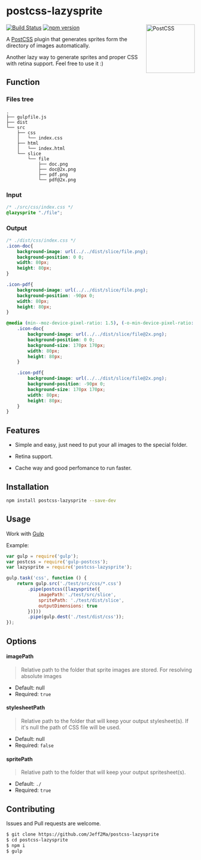 # postcss-lazysprite

<img align="right" width="130" height="130" title="PostCSS" src="http://postcss.github.io/postcss/logo.svg">

[![Build Status](https://travis-ci.org/Jeff2Ma/postcss-lazysprite.svg?branch=master)](https://travis-ci.org/Jeff2Ma/postcss-lazysprite)
[![npm version](https://badge.fury.io/js/postcss-lazysprite.svg)](http://badge.fury.io/js/postcss-lazysprite)

A [PostCSS](https://github.com/postcss/postcss) plugin that generates sprites form the directory of images automatically.

Another lazy way to generate sprites and proper CSS with retina support. Feel free to use it :)

## Function

### Files tree

```
.
├── gulpfile.js
├── dist
└── src
    ├── css
    │   └── index.css
    ├── html
    │   └── index.html
    └── slice
        └── file
            ├── doc.png
            ├── doc@2x.png
            ├── pdf.png
            └── pdf@2x.png
```

### Input
```CSS
/* ./src/css/index.css */
@lazysprite "./file";
```

### Output

```CSS
/* ./dist/css/index.css */
.icon-doc{ 
	background-image: url(../../dist/slice/file.png); 
	background-position: 0 0; 
	width: 80px; 
	height: 80px;
}

.icon-pdf{ 
	background-image: url(../../dist/slice/file.png); 
	background-position: -90px 0; 
	width: 80px; 
	height: 80px;
}

@media (min--moz-device-pixel-ratio: 1.5), (-o-min-device-pixel-ratio: 3/2), (-webkit-min-device-pixel-ratio: 1.5), (min-device-pixel-ratio: 1.5), (min-resolution: 144dpi), (min-resolution: 1.5dppx){
	.icon-doc{ 
		background-image: url(../../dist/slice/file@2x.png); 
		background-position: 0 0; 
		background-size: 170px 170px;
		width: 80px; 
		height: 80px;
	}

	.icon-pdf{ 
		background-image: url(../../dist/slice/file@2x.png); 
		background-position: -90px 0; 
		background-size: 170px 170px; 
		width: 80px; 
		height: 80px;
	}
}
```

## Features

- Simple and easy, just need to put your all images to the special folder.

- Retina support.

- Cache way and good perfomance to run faster.

## Installation

```bash
npm install postcss-lazysprite --save-dev
```

## Usage

Work with [Gulp](http://gulpjs.com/)

Example:

```javascript
var gulp = require('gulp');
var postcss = require('gulp-postcss');
var lazysprite = require('postcss-lazysprite');

gulp.task('css', function () {
	return gulp.src('./test/src/css/*.css')
		.pipe(postcss([lazysprite({
			imagePath:'./test/src/slice',
			spritePath: './test/dist/slice',
			outputDimensions: true
		})]))
		.pipe(gulp.dest('./test/dist/css'));
});
```

## Options

#### imagePath

> Relative path to the folder that sprite images are stored. For resolving absolute images

- Default: null
- Required: `true`

#### stylesheetPath

> Relative path to the folder that will keep your output stylesheet(s). If it's null the path of CSS file will be used.

- Default: null
- Required: `false`

#### spritePath

> Relative path to the folder that will keep your output spritesheet(s).

- Default: `./`
- Required: `true`

## Contributing

Issues and Pull requests are welcome.

```bash
$ git clone https://github.com/Jeff2Ma/postcss-lazysprite
$ cd postcss-lazysprite
$ npm i
$ gulp
```


